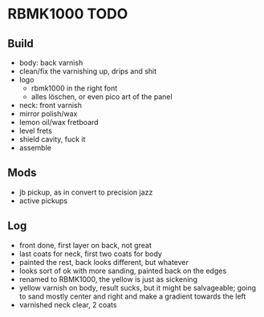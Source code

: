 # RBMK1000 TODO

## Build
- body: back varnish
- clean/fix the varnishing up, drips and shit
- logo
	* rbmk1000 in the right font
	* alles löschen, or even pico art of the panel
- neck: front varnish
- mirror polish/wax
- lemon oil/wax fretboard
- level frets
- shield cavity, fuck it
- assemble

## Mods
- jb pickup, as in convert to precision jazz
- active pickups

## Log
- front done, first layer on back, not great
- last coats for neck, first two coats for body
- painted the rest, back looks different, but whatever
- looks sort of ok with more sanding, painted back on the edges
- renamed to RBMK1000, the yellow is just as sickening
- yellow varnish on body, result sucks,
but it might be salvageable;
going to sand mostly center and right and make a gradient towards the left
- varnished neck clear, 2 coats
